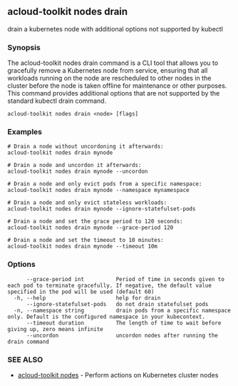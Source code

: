 ## acloud-toolkit nodes drain

drain a kubernetes node with additional options not supported by kubectl

### Synopsis

The acloud-toolkit nodes drain command is a CLI tool that allows you to gracefully remove a Kubernetes node from service, ensuring that all workloads running on the node are rescheduled to other nodes in the cluster before the node is taken offline for maintenance or other purposes. This command provides additional options that are not supported by the standard kubectl drain command.

```
acloud-toolkit nodes drain <node> [flags]
```

### Examples

```
# Drain a node without uncordoning it afterwards:
acloud-toolkit nodes drain mynode

# Drain a node and uncordon it afterwards:
acloud-toolkit nodes drain mynode --uncordon

# Drain a node and only evict pods from a specific namespace:
acloud-toolkit nodes drain mynode --namespace mynamespace

# Drain a node and only evict stateless workloads:
acloud-toolkit nodes drain mynode --ignore-statefulset-pods

# Drain a node and set the grace period to 120 seconds:
acloud-toolkit nodes drain mynode --grace-period 120

# Drain a node and set the timeout to 10 minutes:
acloud-toolkit nodes drain mynode --timeout 10m

```

### Options

```
      --grace-period int          Period of time in seconds given to each pod to terminate gracefully. If negative, the default value specified in the pod will be used (default 60)
  -h, --help                      help for drain
      --ignore-statefulset-pods   do not drain statefulset pods
  -n, --namespace string          drain pods from a specific namespace only. Default is the configured namespace in your kubecontext.
      --timeout duration          The length of time to wait before giving up, zero means infinite
      --uncordon                  uncordon nodes after running the drain command
```

### SEE ALSO

* [acloud-toolkit nodes](acloud-toolkit_nodes.md)	 - Perform actions on Kubernetes cluster nodes

